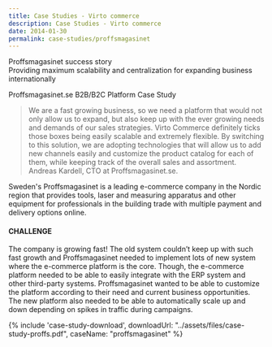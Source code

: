 ```yaml
---
title: Case Studies - Virto commerce
description: Case Studies - Virto commerce
date: 2014-01-30
permalink: case-studies/proffsmagasinet
---
```

<div class="main">
    <div class="page">
        <div class="section section--cover">
            <div class="section__bg" style="background-image:url('/assets/images/casestudies/poster_proffsmagasinet.png')">
                <div class="section__t">Proffsmagasinet success story</div>
                <div class="section__descr">Providing maximum scalability and centralization for expanding business internationally</div>
            </div>
            <div class="section section--no-padding">
                <div class="section__inner container">
                    <div class="row">
                        <div class="section__content col-lg">
                            <p class="text-gray">Proffsmagasinet.se B2B/B2C Platform Case Study</p>
                            <blockquote>
                                We are a fast growing business, so we need a platform that would not only
                                allow us to expand, but also keep up with the ever growing needs and demands
                                of our sales strategies. Virto Commerce definitely ticks those boxes
                                being easily scalable and extremely flexible. By switching to this solution, we
                                are adopting technologies that will allow us to add new channels easily and
                                customize the product catalog for each of them, while keeping track of the
                                overall sales and assortment.
                                <span>Andreas Kardell, CTO at Proffsmagasinet.se.</span>
                            </blockquote>
                            <p>
                                Sweden's Proffsmagasinet is a leading e-commerce company in the Nordic region that provides
                                tools, laser and measuring apparatus and other equipment for professionals in the building trade with
                                multiple payment and delivery options online.
                            </p>
                            <h4>CHALLENGE</h4>
                            <p>
                                The company is growing fast! The old system couldn’t keep up with such fast growth and Proffsmagasinet
                                needed to implement lots of new system where the e-commerce platform is the core.
                                Though, the e-commerce platform needed to be able to easily integrate with the ERP system and
                                other third-party systems. Proffsmagasinet wanted to be able to customize the platform according to
                                their need and current business opportunities. The new platform also needed to be able to automatically
                                scale up and down depending on spikes in traffic during campaigns.
                            </p>
                        </div>
                        <div class="section__sidebar col-lg-auto">
                            {% include 'case-study-download', downloadUrl: "../assets/files/case-study-proffs.pdf", caseName: "proffsmagasinet" %}
                        </div>
                    </div>
                </div>
            </div>
        </div>
    </div>
</div>
